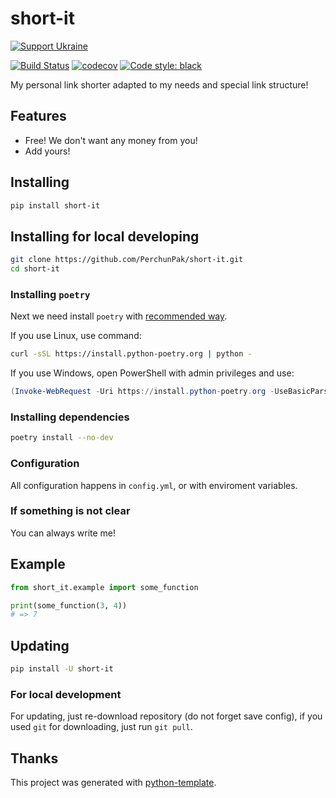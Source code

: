 # short-it

[![Support Ukraine](https://badgen.net/badge/support/UKRAINE/?color=0057B8&labelColor=FFD700)](https://www.gov.uk/government/news/ukraine-what-you-can-do-to-help)

[![Build Status](https://github.com/PerchunPak/short-it/actions/workflows/test.yml/badge.svg?branch=master)](https://github.com/PerchunPak/short-it/actions?query=workflow%3Atest)
[![codecov](https://codecov.io/gh/PerchunPak/short-it/branch/master/graph/badge.svg)](https://codecov.io/gh/PerchunPak/short-it)
[![Code style: black](https://img.shields.io/badge/code%20style-black-000000.svg)](https://github.com/psf/black)

My personal link shorter adapted to my needs and special link structure!

## Features

- Free! We don't want any money from you!
- Add yours!

## Installing

```bash
pip install short-it
```

## Installing for local developing

```bash
git clone https://github.com/PerchunPak/short-it.git
cd short-it
```

### Installing `poetry`

Next we need install `poetry` with [recommended way](https://python-poetry.org/docs/master/#installation).

If you use Linux, use command:

```bash
curl -sSL https://install.python-poetry.org | python -
```

If you use Windows, open PowerShell with admin privileges and use:

```powershell
(Invoke-WebRequest -Uri https://install.python-poetry.org -UseBasicParsing).Content | python -
```

### Installing dependencies

```bash
poetry install --no-dev
```

### Configuration

All configuration happens in `config.yml`, or with enviroment variables.

### If something is not clear

You can always write me!

## Example

```py
from short_it.example import some_function

print(some_function(3, 4))
# => 7
```

## Updating

```bash
pip install -U short-it
```

### For local development

For updating, just re-download repository (do not forget save config),
if you used `git` for downloading, just run `git pull`.

## Thanks

This project was generated with [python-template](https://github.com/PerchunPak/python-template).
